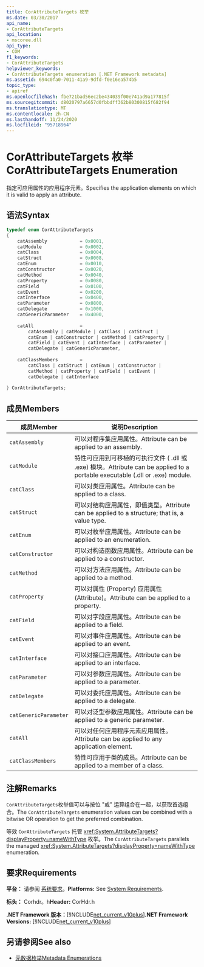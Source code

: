 ```yaml
---
title: CorAttributeTargets 枚举
ms.date: 03/30/2017
api_name:
- CorAttributeTargets
api_location:
- mscoree.dll
api_type:
- COM
f1_keywords:
- CorAttributeTargets
helpviewer_keywords:
- CorAttributeTargets enumeration [.NET Framework metadata]
ms.assetid: 694c0fa0-7011-41a9-9dfd-f0e16ea574b5
topic_type:
- apiref
ms.openlocfilehash: fbe721bad56ec2be434039f00e741ad9a177815f
ms.sourcegitcommit: d8020797a6657d0fbbdff362b80300815f682f94
ms.translationtype: MT
ms.contentlocale: zh-CN
ms.lasthandoff: 11/24/2020
ms.locfileid: "95718964"
---
```

# <a name="corattributetargets-enumeration"></a><span data-ttu-id="c686a-102">CorAttributeTargets 枚举</span><span class="sxs-lookup"><span data-stu-id="c686a-102">CorAttributeTargets Enumeration</span></span>

<span data-ttu-id="c686a-103">指定可应用属性的应用程序元素。</span><span class="sxs-lookup"><span data-stu-id="c686a-103">Specifies the application elements on which it is valid to apply an attribute.</span></span>  
  
## <a name="syntax"></a><span data-ttu-id="c686a-104">语法</span><span class="sxs-lookup"><span data-stu-id="c686a-104">Syntax</span></span>  
  
```cpp  
typedef enum CorAttributeTargets  
{  
    catAssembly            = 0x0001,  
    catModule              = 0x0002,  
    catClass               = 0x0004,  
    catStruct              = 0x0008,  
    catEnum                = 0x0010,  
    catConstructor         = 0x0020,  
    catMethod              = 0x0040,  
    catProperty            = 0x0080,  
    catField               = 0x0100,  
    catEvent               = 0x0200,  
    catInterface           = 0x0400,  
    catParameter           = 0x0800,  
    catDelegate            = 0x1000,  
    catGenericParameter    = 0x4000,  
  
    catAll                 =
        catAssembly | catModule | catClass | catStruct |
        catEnum | catConstructor | catMethod | catProperty |
        catField | catEvent | catInterface | catParameter |
        catDelegate | catGenericParameter,  
  
    catClassMembers        =
        catClass | catStruct | catEnum | catConstructor |
        catMethod | catProperty | catField | catEvent |
        catDelegate | catInterface  
  
} CorAttributeTargets;  
```  
  
## <a name="members"></a><span data-ttu-id="c686a-105">成员</span><span class="sxs-lookup"><span data-stu-id="c686a-105">Members</span></span>  
  
|<span data-ttu-id="c686a-106">成员</span><span class="sxs-lookup"><span data-stu-id="c686a-106">Member</span></span>|<span data-ttu-id="c686a-107">说明</span><span class="sxs-lookup"><span data-stu-id="c686a-107">Description</span></span>|  
|------------|-----------------|  
|`catAssembly`|<span data-ttu-id="c686a-108">可以对程序集应用属性。</span><span class="sxs-lookup"><span data-stu-id="c686a-108">Attribute can be applied to an assembly.</span></span>|  
|`catModule`|<span data-ttu-id="c686a-109">特性可应用到可移植的可执行文件 ( .dll 或 .exe) 模块。</span><span class="sxs-lookup"><span data-stu-id="c686a-109">Attribute can be applied to a portable executable (.dll or .exe) module.</span></span>|  
|`catClass`|<span data-ttu-id="c686a-110">可以对类应用属性。</span><span class="sxs-lookup"><span data-stu-id="c686a-110">Attribute can be applied to a class.</span></span>|  
|`catStruct`|<span data-ttu-id="c686a-111">可以对结构应用属性，即值类型。</span><span class="sxs-lookup"><span data-stu-id="c686a-111">Attribute can be applied to a structure; that is, a value type.</span></span>|  
|`catEnum`|<span data-ttu-id="c686a-112">可以对枚举应用属性。</span><span class="sxs-lookup"><span data-stu-id="c686a-112">Attribute can be applied to an enumeration.</span></span>|  
|`catConstructor`|<span data-ttu-id="c686a-113">可以对构造函数应用属性。</span><span class="sxs-lookup"><span data-stu-id="c686a-113">Attribute can be applied to a constructor.</span></span>|  
|`catMethod`|<span data-ttu-id="c686a-114">可以对方法应用属性。</span><span class="sxs-lookup"><span data-stu-id="c686a-114">Attribute can be applied to a method.</span></span>|  
|`catProperty`|<span data-ttu-id="c686a-115">可以对属性 (Property) 应用属性 (Attribute)。</span><span class="sxs-lookup"><span data-stu-id="c686a-115">Attribute can be applied to a property.</span></span>|  
|`catField`|<span data-ttu-id="c686a-116">可以对字段应用属性。</span><span class="sxs-lookup"><span data-stu-id="c686a-116">Attribute can be applied to a field.</span></span>|  
|`catEvent`|<span data-ttu-id="c686a-117">可以对事件应用属性。</span><span class="sxs-lookup"><span data-stu-id="c686a-117">Attribute can be applied to an event.</span></span>|  
|`catInterface`|<span data-ttu-id="c686a-118">可以对接口应用属性。</span><span class="sxs-lookup"><span data-stu-id="c686a-118">Attribute can be applied to an interface.</span></span>|  
|`catParameter`|<span data-ttu-id="c686a-119">可以对参数应用属性。</span><span class="sxs-lookup"><span data-stu-id="c686a-119">Attribute can be applied to a parameter.</span></span>|  
|`catDelegate`|<span data-ttu-id="c686a-120">可以对委托应用属性。</span><span class="sxs-lookup"><span data-stu-id="c686a-120">Attribute can be applied to a delegate.</span></span>|  
|`catGenericParameter`|<span data-ttu-id="c686a-121">可以对泛型参数应用属性。</span><span class="sxs-lookup"><span data-stu-id="c686a-121">Attribute can be applied to a generic parameter.</span></span>|  
|`catAll`|<span data-ttu-id="c686a-122">可以对任何应用程序元素应用属性。</span><span class="sxs-lookup"><span data-stu-id="c686a-122">Attribute can be applied to any application element.</span></span>|  
|`catClassMembers`|<span data-ttu-id="c686a-123">特性可应用于类的成员。</span><span class="sxs-lookup"><span data-stu-id="c686a-123">Attribute can be applied to a member of a class.</span></span>|  
  
## <a name="remarks"></a><span data-ttu-id="c686a-124">注解</span><span class="sxs-lookup"><span data-stu-id="c686a-124">Remarks</span></span>  

 <span data-ttu-id="c686a-125">`CorAttributeTargets`枚举值可以与按位 "或" 运算组合在一起，以获取首选组合。</span><span class="sxs-lookup"><span data-stu-id="c686a-125">The `CorAttributeTargets` enumeration values can be combined with a bitwise OR operation to get the preferred combination.</span></span>  
  
 <span data-ttu-id="c686a-126">等效 `CorAttributeTargets` 托管 <xref:System.AttributeTargets?displayProperty=nameWithType> 枚举。</span><span class="sxs-lookup"><span data-stu-id="c686a-126">The `CorAttributeTargets` parallels the managed <xref:System.AttributeTargets?displayProperty=nameWithType> enumeration.</span></span>  
  
## <a name="requirements"></a><span data-ttu-id="c686a-127">要求</span><span class="sxs-lookup"><span data-stu-id="c686a-127">Requirements</span></span>  

 <span data-ttu-id="c686a-128">**平台：** 请参阅 [系统要求](../../get-started/system-requirements.md)。</span><span class="sxs-lookup"><span data-stu-id="c686a-128">**Platforms:** See [System Requirements](../../get-started/system-requirements.md).</span></span>  
  
 <span data-ttu-id="c686a-129">**标头：** Corhdr。h</span><span class="sxs-lookup"><span data-stu-id="c686a-129">**Header:** CorHdr.h</span></span>  
  
 <span data-ttu-id="c686a-130">**.NET Framework 版本：**[!INCLUDE[net_current_v10plus](../../../../includes/net-current-v10plus-md.md)]</span><span class="sxs-lookup"><span data-stu-id="c686a-130">**.NET Framework Versions:** [!INCLUDE[net_current_v10plus](../../../../includes/net-current-v10plus-md.md)]</span></span>  
  
## <a name="see-also"></a><span data-ttu-id="c686a-131">另请参阅</span><span class="sxs-lookup"><span data-stu-id="c686a-131">See also</span></span>

- [<span data-ttu-id="c686a-132">元数据枚举</span><span class="sxs-lookup"><span data-stu-id="c686a-132">Metadata Enumerations</span></span>](metadata-enumerations.md)

